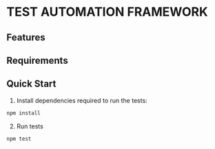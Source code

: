 # TEST AUTOMATION FRAMEWORK

## Features

## Requirements

## Quick Start

1. Install dependencies required to run the tests:
```sh
npm install
```

2. Run tests
```sh
npm test
```